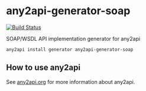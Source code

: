 # any2api-generator-soap

[![Build Status](https://travis-ci.org/any2api/any2api-generator-soap.svg?branch=master)](https://travis-ci.org/any2api/any2api-generator-soap)

SOAP/WSDL API implementation generator for any2api

    any2api install generator any2api-generator-soap



## How to use any2api

See [any2api.org](http://any2api.org) for more information about any2api.
